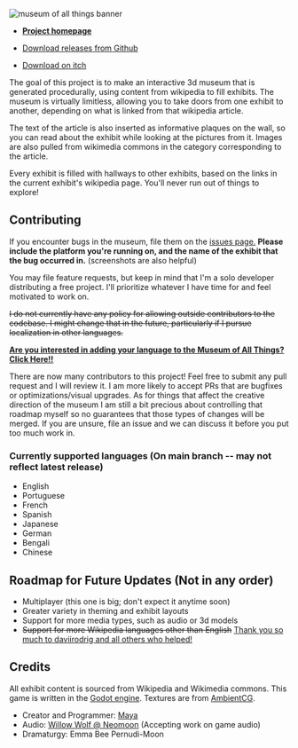 ![museum of all things banner](./docs/moat_logo_large_colorful_over_screenshot.png)

- **[Project homepage](https://may.as/moat)**

- [Download releases from Github](https://github.com/m4ym4y/wikipedia-museum/releases/)

- [Download on itch](https://mayeclair.itch.io/museum-of-all-things)

The goal of this project is to make an interactive 3d museum that is generated
procedurally, using content from wikipedia to fill exhibits. The museum is
virtually limitless, allowing you to take doors from one exhibit to another,
depending on what is linked from that wikipedia article.

The text of the article is also inserted as informative plaques on the wall, so you
can read about the exhibit while looking at the pictures from it. Images are also
pulled from wikimedia commons in the category corresponding to the article.

Every exhibit is filled with hallways to other exhibits, based on the links in the
current exhibit's wikipedia page. You'll never run out of things to explore!

## Contributing

If you encounter bugs in the museum, file them on the [issues
page.](https://github.com/m4ym4y/museum-of-all-things/issues) **Please include
the platform you're running on, and the name of the exhibit that the bug
occurred in.** (screenshots are also helpful)

You may file feature requests, but keep in mind that I'm a solo developer
distributing a free project. I'll prioritize whatever I have time for and feel
motivated to work on.

~~I do not currently have any policy for allowing outside contributors to the
codebase. I might change that in the future, particularly if I pursue
localization in other languages.~~

[**Are you interested in adding your language to the Museum of All Things? Click Here!!**](docs/translation-guide.md)

There are now many contributors to this project! Feel free to submit any pull
request and I will review it. I am more likely to accept PRs that are bugfixes or
optimizations/visual upgrades. As for things that affect the creative direction
of the museum I am still a bit precious about controlling that roadmap myself so
no guarantees that those types of changes will be merged. If you are unsure, file
an issue and we can discuss it before you put too much work in.

### Currently supported languages (On main branch -- may not reflect latest release)

- English
- Portuguese
- French
- Spanish
- Japanese
- German
- Bengali
- Chinese

## Roadmap for Future Updates (Not in any order)

- Multiplayer (this one is big; don't expect it anytime soon)
- Greater variety in theming and exhibit layouts
- Support for more media types, such as audio or 3d models
- ~~Support for more Wikipedia languages other than English~~ [Thank you so much to daviirodrig and all others who helped!](https://github.com/m4ym4y/museum-of-all-things/pull/59)

## Credits

All exhibit content is sourced from Wikipedia and Wikimedia commons. This game is written in the [Godot engine](https://godotengine.org). Textures are from [AmbientCG](https://ambientcg.com/).

- Creator and Programmer: [Maya](https://github.com/m4ym4y)
- Audio: [Willow Wolf @ Neomoon](https://neomoon.one) (Accepting work on game audio)
- Dramaturgy: Emma Bee Pernudi-Moon

